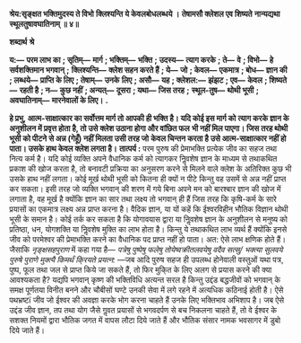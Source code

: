 **श्रेय:सृङ्क्षत भक्तिमुदस्य ते विभो** **क्लिश्यन्ति ये केवलबोधलब्धये ।** **तेषामसौ क्लेशल एव शिष्यते** **नान्यद्यथा स्थूलतुषावघातिनाम् ॥ ४॥** 

**शब्दार्थ** **श्रे** 

**य:—** **परम लाभ का** **; सृतिम्—** **मार्ग** **; भक्तिम्—** **भक्ति** **; उदस्य—** **त्याग करके** **; ते—** **वे** **; विभो—** **हे सर्वशक्तिमान भगवान्** **;** **क्लिश्यन्ति—** **क्लेश सहन करते हैं** **; ये—** **जो** **; केवल—** **एकमात्र** **; बोध—** **ज्ञान की** **; लब्धये—** **प्राप्ति के लिए** **; तेषाम्—** **उनके** **लिए** **; असौ—** **यह** **; क्लेशल:—** **झंझट** **; एव—** **केवल** **; शिष्यते—** **रहती है** **; न—** **कुछ नहीं** **; अन्यत्—** **दूसरा** **; यथा—** **जिस तरह** **;** **स्थूल-तुष—** **थोथी भूसी** **; अवघातिनाम्—** **मारनेवालों के लिए।** **.** 

**हे प्रभु, आत्म-साक्षात्कार का सर्वोत्तम मार्ग तो आपकी ही भक्ति है। यदि कोई इस मार्ग को** **त्याग करके ज्ञान के अनुशीलन में प्रवृत्त होता है, तो उसे क्लेश उठाना होगा और वांछित फल** **भी नहीं मिल पाएगा। जिस तरह थोथी भूसी को पीटने से अन्न (गेहूँ) नहीं मिलता उसी तरह जो** **केवल चिन्तन करता है उसे आत्म-साक्षात्कार नहीं हो पाता। उसके हाथ केवल क्लेश लगता है।** **तात्पर्य :** परम पुरुष की प्रेमाभक्ति प्रत्येक जीव का सहज तथा नित्य कर्म है। यदि कोई व्यक्ति अपने वैधानिक कर्म को त्यागकर निॢवशेष ज्ञान के माध्यम से तथाकथित प्रकाश की खोज करता है, तो बनावटी प्रक्रिया का अनुसरण करने से मिलने वाले क्लेश के अतिरिक्त कुछ भी उसके हाथ नहीं लगता। कोई मूर्ख थोथी भूसी को कितना ही क्यों न पीटे किन्तु वह उसमें से अन्न नहीं प्राप्त कर सकता। इसी तरह जो व्यक्ति भगवान् की शरण में गये बिना अपने मन को बारश्बार ज्ञान की खोज में लगाता है, वह मूर्ख है क्योंकि ज्ञान का सार तथा लक्ष्य तो भगवान् ही हैं जिस तरह कि कृषि-कर्म के सारे प्रयासों का एकमात्र लक्ष्य अन्न प्राप्त करना है। वैदिक ज्ञान, या यों कहें कि ईश्वरविहीन भौतिक विज्ञान थोथी भूसी के समान है। कोई तर्क कर सकता है कि योगावयास द्वारा या निॢवशेष ज्ञान के अनुशीलन से मनुष्य को प्रतिष्ठा, धन, योगशक्ति या निॢवशेष मुक्ति का लाभ होता है। किन्तु ये तथाकथित लाभ व्यर्थ हैं क्योंकि इनसे जीव को परमेश्वर की प्रेमाभक्ति करने का वैधानिक पद प्राप्त नहीं हो पाता। अत: ऐसे लाभ क्षणिक होते हैं। जैसाकि *नृङ्क्षसहपुराण* में कहा गया है— *पत्रेषु पुष्पेषु फलेषु तोयेष्वक्रीतलवयेषु वदैव सत्सु/* *भक्त्या सुलवये पुरुषे पुराणे मुक्त्यै किमर्थं कि्रयते प्रयत्न:* —जब आदि पुरुष सहज ही उपलब्ध होनेवाली वस्तुओं यथा पत्र, पुष्प, फूल तथा जल से प्राप्त किये जा सकते हैं, तो फिर मुकि्त के लिए अलग से प्रयास करने की क्या आवश्यकता है? यद्यपि भगवान् कृष्ण की भक्तिविधि अत्यन्त सरल है किन्तु उद्दंड बद्धजीवों को भगवान् के समक्ष पूर्णतया विनीत बनने और चौबीसों घण्टे उनकी सेवा में लगे रहने में अत्यधिक कठिनाई होती है। ऐसे पथभ्रष्टï जीव जो ईश्वर की अवज्ञा करके भोग करना चाहते हैं उनके लिए भक्तिभाव अभिशाप है। जब ऐसे उद्दंड जीव ज्ञान, तप तथा योग जैसे गॢवत प्रयासों से भगवदर्पण से बच निकलना चाहते हैं, तो वे ईश्वर के सशक्त नियमों द्वारा भौतिक जगत में वापस लौटा दिये जाते हैं और भौतिक संसार नामक भवसागर में डुबो दिये जाते हैं।  